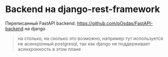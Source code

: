# Backend на django-rest-framework
Переписанный FastAPI backend: https://github.com/pOsdas/FastAPI-backend на django
> на столько, на сколько это возможно, например тут используется не асинхронный postgresql, так как django не поддерживает асинхронность в этом плане